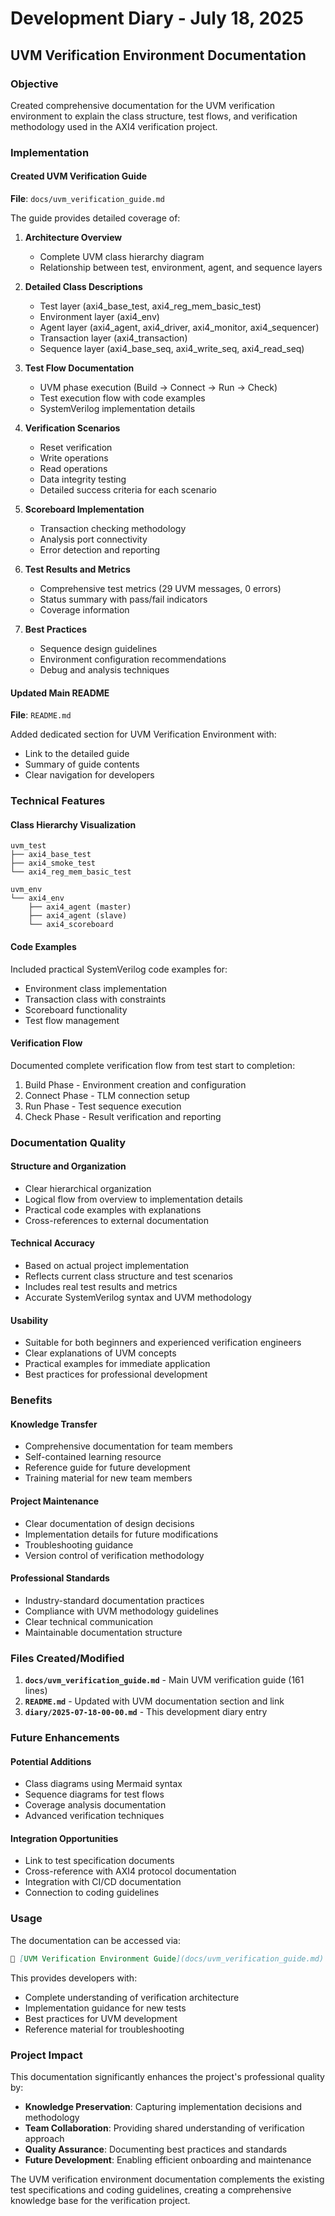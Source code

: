 # Development Diary - July 18, 2025

## UVM Verification Environment Documentation

### Objective

Created comprehensive documentation for the UVM verification environment to explain the class structure, test flows, and verification methodology used in the AXI4 verification project.

### Implementation

#### Created UVM Verification Guide

**File**: `docs/uvm_verification_guide.md`

The guide provides detailed coverage of:

1. **Architecture Overview**
   - Complete UVM class hierarchy diagram
   - Relationship between test, environment, agent, and sequence layers

2. **Detailed Class Descriptions**
   - Test layer (axi4_base_test, axi4_reg_mem_basic_test)
   - Environment layer (axi4_env)
   - Agent layer (axi4_agent, axi4_driver, axi4_monitor, axi4_sequencer)
   - Transaction layer (axi4_transaction)
   - Sequence layer (axi4_base_seq, axi4_write_seq, axi4_read_seq)

3. **Test Flow Documentation**
   - UVM phase execution (Build → Connect → Run → Check)
   - Test execution flow with code examples
   - SystemVerilog implementation details

4. **Verification Scenarios**
   - Reset verification
   - Write operations
   - Read operations
   - Data integrity testing
   - Detailed success criteria for each scenario

5. **Scoreboard Implementation**
   - Transaction checking methodology
   - Analysis port connectivity
   - Error detection and reporting

6. **Test Results and Metrics**
   - Comprehensive test metrics (29 UVM messages, 0 errors)
   - Status summary with pass/fail indicators
   - Coverage information

7. **Best Practices**
   - Sequence design guidelines
   - Environment configuration recommendations
   - Debug and analysis techniques

#### Updated Main README

**File**: `README.md`

Added dedicated section for UVM Verification Environment with:

- Link to the detailed guide
- Summary of guide contents
- Clear navigation for developers

### Technical Features

#### Class Hierarchy Visualization

```text
uvm_test
├── axi4_base_test
├── axi4_smoke_test
└── axi4_reg_mem_basic_test

uvm_env
└── axi4_env
    ├── axi4_agent (master)
    ├── axi4_agent (slave)
    └── axi4_scoreboard
```

#### Code Examples

Included practical SystemVerilog code examples for:

- Environment class implementation
- Transaction class with constraints
- Scoreboard functionality
- Test flow management

#### Verification Flow

Documented complete verification flow from test start to completion:

1. Build Phase - Environment creation and configuration
2. Connect Phase - TLM connection setup
3. Run Phase - Test sequence execution
4. Check Phase - Result verification and reporting

### Documentation Quality

#### Structure and Organization

- Clear hierarchical organization
- Logical flow from overview to implementation details
- Practical code examples with explanations
- Cross-references to external documentation

#### Technical Accuracy

- Based on actual project implementation
- Reflects current class structure and test scenarios
- Includes real test results and metrics
- Accurate SystemVerilog syntax and UVM methodology

#### Usability

- Suitable for both beginners and experienced verification engineers
- Clear explanations of UVM concepts
- Practical examples for immediate application
- Best practices for professional development

### Benefits

#### Knowledge Transfer

- Comprehensive documentation for team members
- Self-contained learning resource
- Reference guide for future development
- Training material for new team members

#### Project Maintenance

- Clear documentation of design decisions
- Implementation details for future modifications
- Troubleshooting guidance
- Version control of verification methodology

#### Professional Standards

- Industry-standard documentation practices
- Compliance with UVM methodology guidelines
- Clear technical communication
- Maintainable documentation structure

### Files Created/Modified

1. **`docs/uvm_verification_guide.md`** - Main UVM verification guide (161 lines)
2. **`README.md`** - Updated with UVM documentation section and link
3. **`diary/2025-07-18-00-00.md`** - This development diary entry

### Future Enhancements

#### Potential Additions

- Class diagrams using Mermaid syntax
- Sequence diagrams for test flows
- Coverage analysis documentation
- Advanced verification techniques

#### Integration Opportunities

- Link to test specification documents
- Cross-reference with AXI4 protocol documentation
- Integration with CI/CD documentation
- Connection to coding guidelines

### Usage

The documentation can be accessed via:

```markdown
📖 [UVM Verification Environment Guide](docs/uvm_verification_guide.md)
```

This provides developers with:

- Complete understanding of verification architecture
- Implementation guidance for new tests
- Best practices for UVM development
- Reference material for troubleshooting

### Project Impact

This documentation significantly enhances the project's professional quality by:

- **Knowledge Preservation**: Capturing implementation decisions and methodology
- **Team Collaboration**: Providing shared understanding of verification approach
- **Quality Assurance**: Documenting best practices and standards
- **Future Development**: Enabling efficient onboarding and maintenance

The UVM verification environment documentation complements the existing test specifications and coding guidelines, creating a comprehensive knowledge base for the verification project.
